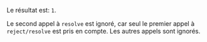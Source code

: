 Le résultat est: `1`.

Le second appel à `resolve` est ignoré, car seul le premier appel à `reject/resolve` est pris en compte. Les autres appels sont ignorés.
